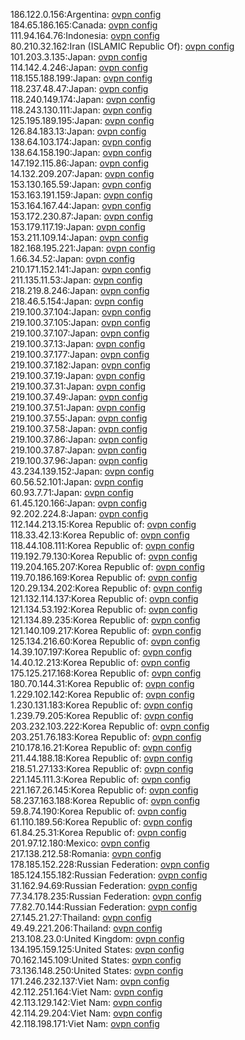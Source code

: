 186.122.0.156:Argentina: [ovpn config](vpn/186_122_0_156.ovpn)  
184.65.186.165:Canada: [ovpn config](vpn/184_65_186_165.ovpn)  
111.94.164.76:Indonesia: [ovpn config](vpn/111_94_164_76.ovpn)  
80.210.32.162:Iran (ISLAMIC Republic Of): [ovpn config](vpn/80_210_32_162.ovpn)  
101.203.3.135:Japan: [ovpn config](vpn/101_203_3_135.ovpn)  
114.142.4.246:Japan: [ovpn config](vpn/114_142_4_246.ovpn)  
118.155.188.199:Japan: [ovpn config](vpn/118_155_188_199.ovpn)  
118.237.48.47:Japan: [ovpn config](vpn/118_237_48_47.ovpn)  
118.240.149.174:Japan: [ovpn config](vpn/118_240_149_174.ovpn)  
118.243.130.111:Japan: [ovpn config](vpn/118_243_130_111.ovpn)  
125.195.189.195:Japan: [ovpn config](vpn/125_195_189_195.ovpn)  
126.84.183.13:Japan: [ovpn config](vpn/126_84_183_13.ovpn)  
138.64.103.174:Japan: [ovpn config](vpn/138_64_103_174.ovpn)  
138.64.158.190:Japan: [ovpn config](vpn/138_64_158_190.ovpn)  
147.192.115.86:Japan: [ovpn config](vpn/147_192_115_86.ovpn)  
14.132.209.207:Japan: [ovpn config](vpn/14_132_209_207.ovpn)  
153.130.165.59:Japan: [ovpn config](vpn/153_130_165_59.ovpn)  
153.163.191.159:Japan: [ovpn config](vpn/153_163_191_159.ovpn)  
153.164.167.44:Japan: [ovpn config](vpn/153_164_167_44.ovpn)  
153.172.230.87:Japan: [ovpn config](vpn/153_172_230_87.ovpn)  
153.179.117.19:Japan: [ovpn config](vpn/153_179_117_19.ovpn)  
153.211.109.14:Japan: [ovpn config](vpn/153_211_109_14.ovpn)  
182.168.195.221:Japan: [ovpn config](vpn/182_168_195_221.ovpn)  
1.66.34.52:Japan: [ovpn config](vpn/1_66_34_52.ovpn)  
210.171.152.141:Japan: [ovpn config](vpn/210_171_152_141.ovpn)  
211.135.11.53:Japan: [ovpn config](vpn/211_135_11_53.ovpn)  
218.219.8.246:Japan: [ovpn config](vpn/218_219_8_246.ovpn)  
218.46.5.154:Japan: [ovpn config](vpn/218_46_5_154.ovpn)  
219.100.37.104:Japan: [ovpn config](vpn/219_100_37_104.ovpn)  
219.100.37.105:Japan: [ovpn config](vpn/219_100_37_105.ovpn)  
219.100.37.107:Japan: [ovpn config](vpn/219_100_37_107.ovpn)  
219.100.37.13:Japan: [ovpn config](vpn/219_100_37_13.ovpn)  
219.100.37.177:Japan: [ovpn config](vpn/219_100_37_177.ovpn)  
219.100.37.182:Japan: [ovpn config](vpn/219_100_37_182.ovpn)  
219.100.37.19:Japan: [ovpn config](vpn/219_100_37_19.ovpn)  
219.100.37.31:Japan: [ovpn config](vpn/219_100_37_31.ovpn)  
219.100.37.49:Japan: [ovpn config](vpn/219_100_37_49.ovpn)  
219.100.37.51:Japan: [ovpn config](vpn/219_100_37_51.ovpn)  
219.100.37.55:Japan: [ovpn config](vpn/219_100_37_55.ovpn)  
219.100.37.58:Japan: [ovpn config](vpn/219_100_37_58.ovpn)  
219.100.37.86:Japan: [ovpn config](vpn/219_100_37_86.ovpn)  
219.100.37.87:Japan: [ovpn config](vpn/219_100_37_87.ovpn)  
219.100.37.96:Japan: [ovpn config](vpn/219_100_37_96.ovpn)  
43.234.139.152:Japan: [ovpn config](vpn/43_234_139_152.ovpn)  
60.56.52.101:Japan: [ovpn config](vpn/60_56_52_101.ovpn)  
60.93.7.71:Japan: [ovpn config](vpn/60_93_7_71.ovpn)  
61.45.120.166:Japan: [ovpn config](vpn/61_45_120_166.ovpn)  
92.202.224.8:Japan: [ovpn config](vpn/92_202_224_8.ovpn)  
112.144.213.15:Korea Republic of: [ovpn config](vpn/112_144_213_15.ovpn)  
118.33.42.13:Korea Republic of: [ovpn config](vpn/118_33_42_13.ovpn)  
118.44.108.111:Korea Republic of: [ovpn config](vpn/118_44_108_111.ovpn)  
119.192.79.130:Korea Republic of: [ovpn config](vpn/119_192_79_130.ovpn)  
119.204.165.207:Korea Republic of: [ovpn config](vpn/119_204_165_207.ovpn)  
119.70.186.169:Korea Republic of: [ovpn config](vpn/119_70_186_169.ovpn)  
120.29.134.202:Korea Republic of: [ovpn config](vpn/120_29_134_202.ovpn)  
121.132.114.137:Korea Republic of: [ovpn config](vpn/121_132_114_137.ovpn)  
121.134.53.192:Korea Republic of: [ovpn config](vpn/121_134_53_192.ovpn)  
121.134.89.235:Korea Republic of: [ovpn config](vpn/121_134_89_235.ovpn)  
121.140.109.217:Korea Republic of: [ovpn config](vpn/121_140_109_217.ovpn)  
125.134.216.60:Korea Republic of: [ovpn config](vpn/125_134_216_60.ovpn)  
14.39.107.197:Korea Republic of: [ovpn config](vpn/14_39_107_197.ovpn)  
14.40.12.213:Korea Republic of: [ovpn config](vpn/14_40_12_213.ovpn)  
175.125.217.168:Korea Republic of: [ovpn config](vpn/175_125_217_168.ovpn)  
180.70.144.31:Korea Republic of: [ovpn config](vpn/180_70_144_31.ovpn)  
1.229.102.142:Korea Republic of: [ovpn config](vpn/1_229_102_142.ovpn)  
1.230.131.183:Korea Republic of: [ovpn config](vpn/1_230_131_183.ovpn)  
1.239.79.205:Korea Republic of: [ovpn config](vpn/1_239_79_205.ovpn)  
203.232.103.222:Korea Republic of: [ovpn config](vpn/203_232_103_222.ovpn)  
203.251.76.183:Korea Republic of: [ovpn config](vpn/203_251_76_183.ovpn)  
210.178.16.21:Korea Republic of: [ovpn config](vpn/210_178_16_21.ovpn)  
211.44.188.18:Korea Republic of: [ovpn config](vpn/211_44_188_18.ovpn)  
218.51.27.133:Korea Republic of: [ovpn config](vpn/218_51_27_133.ovpn)  
221.145.111.3:Korea Republic of: [ovpn config](vpn/221_145_111_3.ovpn)  
221.167.26.145:Korea Republic of: [ovpn config](vpn/221_167_26_145.ovpn)  
58.237.163.188:Korea Republic of: [ovpn config](vpn/58_237_163_188.ovpn)  
59.8.74.190:Korea Republic of: [ovpn config](vpn/59_8_74_190.ovpn)  
61.110.189.56:Korea Republic of: [ovpn config](vpn/61_110_189_56.ovpn)  
61.84.25.31:Korea Republic of: [ovpn config](vpn/61_84_25_31.ovpn)  
201.97.12.180:Mexico: [ovpn config](vpn/201_97_12_180.ovpn)  
217.138.212.58:Romania: [ovpn config](vpn/217_138_212_58.ovpn)  
178.185.152.228:Russian Federation: [ovpn config](vpn/178_185_152_228.ovpn)  
185.124.155.182:Russian Federation: [ovpn config](vpn/185_124_155_182.ovpn)  
31.162.94.69:Russian Federation: [ovpn config](vpn/31_162_94_69.ovpn)  
77.34.178.235:Russian Federation: [ovpn config](vpn/77_34_178_235.ovpn)  
77.82.70.144:Russian Federation: [ovpn config](vpn/77_82_70_144.ovpn)  
27.145.21.27:Thailand: [ovpn config](vpn/27_145_21_27.ovpn)  
49.49.221.206:Thailand: [ovpn config](vpn/49_49_221_206.ovpn)  
213.108.23.0:United Kingdom: [ovpn config](vpn/213_108_23_0.ovpn)  
134.195.159.125:United States: [ovpn config](vpn/134_195_159_125.ovpn)  
70.162.145.109:United States: [ovpn config](vpn/70_162_145_109.ovpn)  
73.136.148.250:United States: [ovpn config](vpn/73_136_148_250.ovpn)  
171.246.232.137:Viet Nam: [ovpn config](vpn/171_246_232_137.ovpn)  
42.112.251.164:Viet Nam: [ovpn config](vpn/42_112_251_164.ovpn)  
42.113.129.142:Viet Nam: [ovpn config](vpn/42_113_129_142.ovpn)  
42.114.29.204:Viet Nam: [ovpn config](vpn/42_114_29_204.ovpn)  
42.118.198.171:Viet Nam: [ovpn config](vpn/42_118_198_171.ovpn)  
